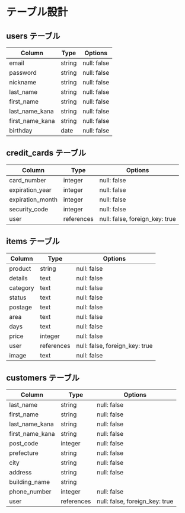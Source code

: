 # テーブル設計

## users テーブル

| Column          | Type   | Options     |
| --------------- | ------ | ----------- |
| email           | string | null: false |
| password        | string | null: false |
| nickname        | string | null: false |
| last_name       | string | null: false |
| first_name      | string | null: false |
| last_name_kana  | string | null: false |
| first_name_kana | string | null: false |
| birthday        | date   | null: false |



## credit_cards テーブル

| Column           | Type       | Options                        |
| ---------------- | ---------- | ------------------------------ |
| card_number      | integer    | null: false                    |
| expiration_year  | integer    | null: false                    |
| expiration_month | integer    | null: false                    |
| security_code    | integer    | null: false                    |
| user             | references | null: false, foreign_key: true |



## items テーブル

| Column   | Type       | Options                        |
| -------- | ---------- | ------------------------------ |
| product  | string     | null: false                    |
| details  | text       | null: false                    |
| category | text       | null: false                    |
| status   | text       | null: false                    |
| postage  | text       | null: false                    |
| area     | text       | null: false                    |
| days     | text       | null: false                    |
| price    | integer    | null: false                    |
| user     | references | null: false, foreign_key: true |
| image    | text       | null: false                    |



## customers テーブル
| Column          | Type       | Options                        |
| --------------- | ---------- | ------------------------------ |
| last_name       | string     | null: false                    |
| first_name      | string     | null: false                    |
| last_name_kana  | string     | null: false                    |
| first_name_kana | string     | null: false                    |
| post_code       | integer    | null: false                    |
| prefecture      | string     | null: false                    |
| city            | string     | null: false                    |
| address         | string     | null: false                    |
| building_name   | string     |                                |
| phone_number    | integer    | null: false                    |
| user            | references | null: false, foreign_key: true |